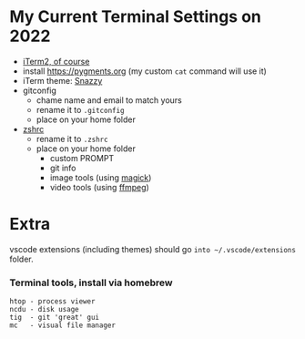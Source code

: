 # My Current Terminal Settings on 2022

* [iTerm2, of course](https://iterm2.com)
* install https://pygments.org (my custom `cat` command will use it)
* iTerm theme: [Snazzy](Snazzy.itermcolors)
* gitconfig 
    - chame name and email to match yours
    - rename it to `.gitconfig`
    - place on your home folder
* [zshrc](zshrc)
    - rename it to `.zshrc`
    - place on your home folder
        * custom PROMPT
        * git info
        * image tools (using [magick](https://imagemagick.org))
        * video tools (using [ffmpeg](https://www.ffmpeg.org))

# Extra

vscode extensions (including themes) should go `into ~/.vscode/extensions` folder.

### Terminal tools, install via homebrew
```
htop - process viewer
ncdu - disk usage
tig  - git 'great' gui
mc   - visual file manager 
```
